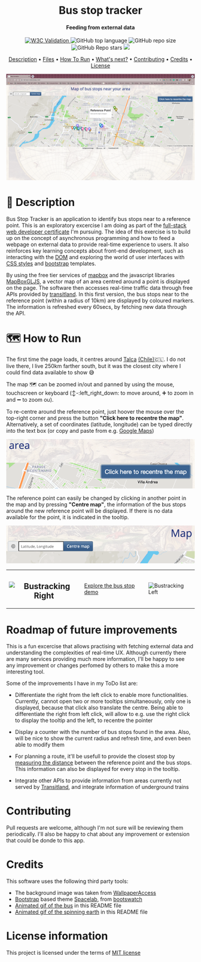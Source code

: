 <h1 align="center">
  Bus stop tracker
  <br>
</h1>
<h4 align="center">Feeding from external data</h4>

<p align="center">
<a href="https://validator.nu/?doc=https://jlulloaa.github.io/bustracking">
<img alt="W3C Validation" src="https://img.shields.io/w3c-validation/html?logo=w3c&style=plastic&targetUrl=https%3A%2F%2Fjlulloaa.github.io%2Fbustracking">
</a>
  <img alt="GitHub top language" src="https://img.shields.io/github/languages/top/jlulloaa/bustracking?style=plastic">
  <img alt="GitHub repo size" src="https://img.shields.io/github/repo-size/jlulloaa/bustracking?color=yellow&style=plastic">
  <img alt="GitHub Repo stars" src="https://img.shields.io/github/stars/jlulloaa/bustracking?style=plastic">
  <a href="https://github.com/jlulloaa/bustracking/blob/main/LICENSE" target="_blank"> <img src="https://img.shields.io/github/license/jlulloaa/bustracking?style=plastic"></a>
</p>

<p align="center">
  <a href="#description">Description</a> •
  <a href="#file-manifest">Files</a> •
  <a href="#how-to-run">How To Run</a> •
  <a href="#roadmap-of-future-improvements">What's next?</a> •
  <a href="#contributing">Contributing</a> •
  <a href="#credits">Credits</a> •
  <a href="#license-information">License</a>
</p>

<img alt="Screenshot" src="howto/screenshot.png">

# :compass: Description 
Bus Stop Tracker is an application to identify bus stops near to a reference point. This is an exploratory excercise I am doing as part of the [full-stack web developer certificate](https://executive-ed.xpro.mit.edu/professional-certificate-coding) I'm pursuing. The idea of this exercise is to build up on the concept of asynchronous programming and how to feed a webpage on external data to provide real-time experience to users. It also reinforces key learning concepts about front-end development, such as interacting with the [DOM](https://developer.mozilla.org/en-US/docs/Web/API/Document_Object_Model) and exploring the world of user interfaces with [CSS styles](https://www.w3schools.com/html/html_css.asp) and [bootstrap](https://getbootstrap.com/) templates.

By using the free tier services of [mapbox](https://www.mapbox.com/) and the javascript libraries [MapBoxGLJS](https://docs.mapbox.com/mapbox-gl-js/api/), a vector map of an area centred around a point is displayed on the page. The software then accesses real-time traffic data through free APIs provided by [transitland](https://www.transit.land/). In this first version, the bus stops near to the reference point (within a radius of 10km) are displayed by coloured markers. The information is refreshed every 60secs, by fetching new data through the API. 

# :world_map: How to Run
The first time the page loads, it centres around [Talca](https://www.britannica.com/place/Talca) [(Chile)](https://en.wikipedia.org/wiki/Talca):chile:. I do not live there, I live 250km farther south, but it was the closest city where I could find data available to show :sweat_smile:

The map :world_map: can be zoomed in/out and panned by using the mouse, touchscreen or keyboard (:arrow_up_down:-:left_right_down: to move around, :heavy_plus_sign: to zoom in and :heavy_minus_sign: to zoom ou). 

To re-centre around the reference point, just hoover the mouse over the top-right corner and press the button **"Click here to recentre the map"**. Alternatively, a set of coordinates (latitude, longitude) can be typed directly into the text box (or copy and paste from e.g. [Google Maps](http://maps.google.com))

<p align=center> <img alt="Re-Centre button" src="howto/recentremap.png"> </p>

The reference point can easily be changed by clicking in another point in the map and by pressing **"Centre map"**, the information of the bus stops around the new reference point will be displayed. If there is no data available for the point, it is indicated in the tooltip.

<p align=center> <img alt="Centre button" src="howto/centremap.png"> </p>

<table> <td><h2 align=center valign=middle><img alt="Bustracking Right" src="https://cliply.co/wp-content/uploads/2019/08/371908200_SCHOOL_BUS_400px.gif" height=64px> </td> <td> <a href="https://jlulloaa.github.io/bustracking"> Explore the bus stop demo </a> <td> <img alt="Bustracking Left" src="https://acegif.com/wp-content/gifs/globe-44.gif" height=64px></h2></td></table>

# Roadmap of future improvements
This is a fun excercise that allows practising with fetching external data and understanding the complexities of real-time UX. Although currently there are many services providing much more information, I'll be happy to see any improvement or changes perfomed by others to make this a more interesting tool.

Some of the improvements I have in my ToDo list are:

* Differentiate the right from the left click to enable more functionalities. Currently, cannot open two or more tooltips simultaneously, only one is displayed, because that click also translate the centre. Being able to differentiate the right from left click, will allow to e.g. use the right click to display the tooltip and the left, to recentre the pointer 

* Display a counter with the number of bus stops found in the area. Also, will be nice to show the current radius and refresh time, and even been able to modify them

* For planning a route, it'll be usefull to provide the closest stop by [measuring the distance](https://en.wikipedia.org/wiki/Great-circle_distance) between the reference point and the bus stops. This information can also be displayed for every stop in the tooltip.

* Integrate other APIs to provide information from areas currently not served by [Transitland](https://www.transit.land/), and integrate information of underground trains

# Contributing
Pull requests are welcome, although I'm not sure will be reviewing them periodically. I'll also be happy to chat about any improvement or extension that could be donde to this app.


# Credits
This software uses the following third party tools:
* The background image was taken from [WallpaperAccess](https://wallpaperaccess.com/4k-old-map)
* [Bootstrap](https://getbootstrap.com/) based theme [Spacelab](https://bootswatch.com/spacelab/), from [bootswatch](https://bootswatch.com)
* [Animated gif of the bus](https://cliply.co/wp-content/uploads/2019/08/371908200_SCHOOL_BUS_400px.gif) in this README file
* [Animated gif of the spinning earth](https://acegif.com/wp-content/gifs/globe-44.gif) in this README file

# License information
This project is licensed under the terms of <a href="https://github.com/jlulloaa/bustracking/blob/main/LICENSE" target="_blank"> MIT license </a>

